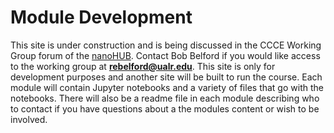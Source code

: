 # Module Development
This site is under construction and is being discussed in the CCCE Working Group forum of the [nanoHUB](https://nanohub.org//).  Contact Bob Belford if you would like access to the working group at **rebelford@ualr.edu**. This site is only for development purposes and another site will be built to run the course.  Each module will contain Jupyter notebooks and a variety of files that go with the notebooks.
There will also be a readme file in each module describing who to contact if you have questions about a the modules content or wish to be involved.